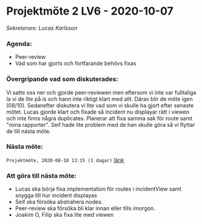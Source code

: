 # Projektmöte 2 LV6 - 2020-10-07
*Sekreterare: Lucas Karlsson*

### Agenda:
- Peer-review
- Vad som har gjorts och fortfarande behövs fixas

### Övergripande vad som diskuterades:
Vi satte oss ner och gjorde peer-reviewen men eftersom vi inte var fulltaliga la vi de lite på is och hann inte riktigt klart med allt.
Därav blir de möte igen (08/10). Sedanefter diskutera vi lite vad som vi skulle ha gjort efter senaste mötet. Lucas gjorde klart och fixade så incident nu
displayar rätt i viewen och inte finns några duplicates. Planerar att fixa samma sak för route samt "mina rapporter". Seif hade lite problem med de han skulle göra så vi
flyttar de till nästa möte.
### Nästa möte:
```Projektmöte, 2020-08-10 13:15 (1 dagar)``` [länk](#)

### Att göra till nästa möte:
- Lucas ska börja fixa implementation för routes i incidentView samt snygga till hur incident displayas
- Seif ska försöka abstrahera nodes.
- Peer-review ska försöka bli klar innan eller tills imorgon.
- Joakim O, Filip ska fixa lite med viewen
